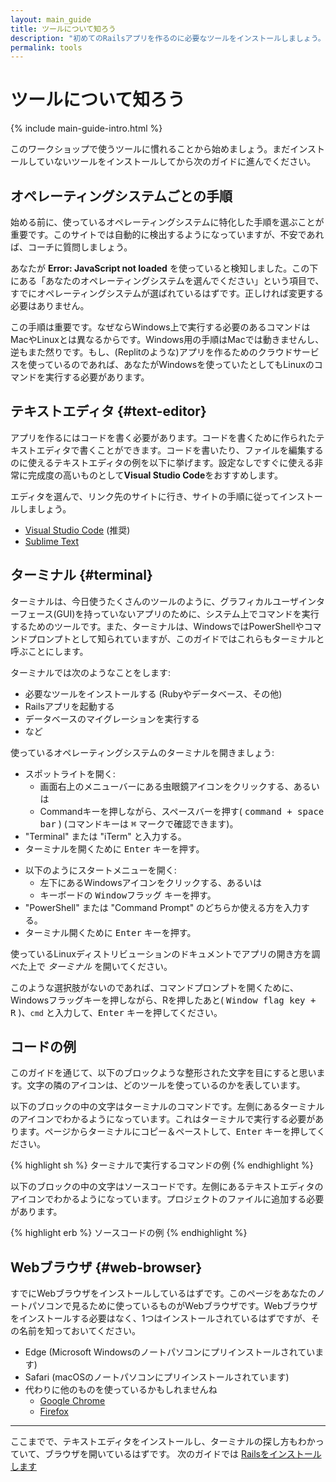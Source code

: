 ```yaml
---
layout: main_guide
title: ツールについて知ろう
description: "初めてのRailsアプリを作るのに必要なツールをインストールしましょう。テキストエディタ、ターミナルアプリを探し、Webブラウザを起動しましょう。"
permalink: tools
---
```


# ツールについて知ろう

{% include main-guide-intro.html %}

このワークショップで使うツールに慣れることから始めましょう。まだインストールしていないツールをインストールしてから次のガイドに進んでください。

## オペレーティングシステムごとの手順

始める前に、使っているオペレーティングシステムに特化した手順を選ぶことが重要です。このサイトでは自動的に検出するようになっていますが、不安であれば、コーチに質問しましょう。

あなたが <strong class="js-detected-os-label">Error: JavaScript not loaded</strong> を使っていると検知しました。この下にある「あなたのオペレーティングシステムを選んでください」という項目で、すでにオペレーティングシステムが選ばれているはずです。正しければ変更する必要はありません。

<div class="os-specific big"></div>

この手順は重要です。なぜならWindows上で実行する必要のあるコマンドはMacやLinuxとは異なるからです。Windows用の手順はMacでは動きませんし、逆もまた然りです。もし、(Replitのような)アプリを作るためのクラウドサービスを使っているのであれば、あなたがWindowsを使っていたとしてもLinuxのコマンドを実行する必要があります。

## <i class="icon-text-editor"></i> テキストエディタ {#text-editor}

アプリを作るにはコードを書く必要があります。コードを書くために作られたテキストエディタで書くことができます。コードを書いたり、ファイルを編集するのに使えるテキストエディタの例を以下に挙げます。設定なしですぐに使える非常に完成度の高いものとして<strong>Visual Studio Code</strong>をおすすめします。

エディタを選んで、リンク先のサイトに行き、サイトの手順に従ってインストールしましょう。

* [Visual Studio Code](https://code.visualstudio.com) (推奨)
* [Sublime Text](https://www.sublimetext.com)

## <i class="icon-prompt"></i> ターミナル {#terminal}

ターミナルは、今日使うたくさんのツールのように、グラフィカルユーザインターフェース(GUI)を持っていないアプリのために、システム上でコマンドを実行するためのツールです。また、ターミナルは、WindowsではPowerShellやコマンドプロンプトとして知られていますが、このガイドではこれらもターミナルと呼ぶことにします。

ターミナルでは次のようなことをします:

* 必要なツールをインストールする (Rubyやデータベース、その他)
* Railsアプリを起動する
* データベースのマイグレーションを実行する
* など

使っているオペレーティングシステムのターミナルを開きましょう:

<div class="os-specific">
  <div class="mac">
    <ul>
      <li>
        スポットライトを開く:
        <ul>
          <li>画面右上のメニューバーにある虫眼鏡アイコンをクリックする、あるいは</li>
          <li>Commandキーを押しながら、スペースバーを押す( <kbd>command + space bar</kbd> ) (コマンドキーは <kbd>⌘</kbd> マークで確認できます)。</li>
        </ul>
      </li>
      <li>"Terminal" または "iTerm" と入力する。</li>
      <li>ターミナルを開くために <kbd>Enter</kbd> キーを押す。</li>
    </ul>
  </div>

  <div class="win">
    <ul>
      <li>
        以下のようにスタートメニューを開く:
        <ul>
          <li>左下にあるWindowsアイコンをクリックする、あるいは</li>
          <li>キーボードの <kbd>Windowフラッグ</kbd> キーを押す。</li>
        </ul>
      </li>
      <li>"PowerShell" または "Command Prompt" のどちらか使える方を入力する。</li>
      <li>ターミナル開くために <kbd>Enter</kbd> キーを押す。</li>
    </ul>
  </div>

  <div class="nix">
    <p>使っているLinuxディストリビューションのドキュメントでアプリの開き方を調べた上で <em>ターミナル</em> を開いてください。</p>
  </div>
</div>

このような選択肢がないのであれば、コマンドプロンプトを開くために、Windowsフラッグキーを押しながら、Rを押したあと( <kbd>Window flag key + R</kbd> )、`cmd` と入力して、<kbd>Enter</kbd> キーを押してください。

## コードの例

このガイドを通じて、以下のブロックような整形された文字を目にすると思います。文字の隣のアイコンは、どのツールを使っているのかを表しています。

以下のブロックの中の文字はターミナルのコマンドです。左側にあるターミナルのアイコンでわかるようになっています。これはターミナルで実行する必要があります。ページからターミナルにコピー＆ペーストして、<kbd>Enter</kbd> キーを押してください。

{% highlight sh %}
ターミナルで実行するコマンドの例
{% endhighlight %}

以下のブロックの中の文字はソースコードです。左側にあるテキストエディタのアイコンでわかるようになっています。プロジェクトのファイルに追加する必要があります。

{% highlight erb %}
ソースコードの例
{% endhighlight %}


## <i class="icon-browser"></i> Webブラウザ {#web-browser}

すでにWebブラウザをインストールしているはずです。このページをあなたのノートパソコンで見るために使っているものがWebブラウザです。Webブラウザをインストールする必要はなく、1つはインストールされているはずですが、その名前を知っておいてください。

- Edge (Microsoft Windowsのノートパソコンにプリインストールされています)
- Safari (macOSのノートパソコンにプリインストールされています)
- 代わりに他のものを使っているかもしれませんね
    - [Google Chrome](https://www.google.com/chrome/index.html)
    - [Firefox](https://www.mozilla.org/firefox/)

---

ここまでで、テキストエディタをインストールし、ターミナルの探し方もわかっていて、ブラウザを開いているはずです。
次のガイドでは [Railsをインストールします](/install)